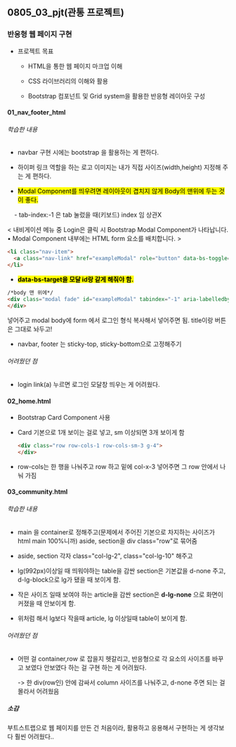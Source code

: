 ## 0805_03_pjt(관통 프로젝트)

### 반응형 웹 페이지 구현

- 프로젝트 목표
  
  - HTML을 통한 웹 페이지 마크업 이해
  
  - CSS 라이브러리의 이해와 활용
  
  - Bootstrap 컴포넌트 및 Grid system을 활용한 반응형 레이아웃 구성

#### 01_nav_footer_html

###### 학습한 내용

- navbar 구현 시에는 bootstrap 을 활용하는 게 편하다.

- 하이퍼 링크 역할을 하는 로고 이미지는 내가 직접 사이즈(width,height) 지정해 주는 게 편하다.

- <mark>Modal Component를 띄우려면 레이아웃이 겹치지 않게 Body의 맨위에 두는 것이 좋다. </mark>

    - tab-index:-1 은 tab 눌렀을 때(키보드) index 임 상관X

< 내비게이션 메뉴 중 Login은 클릭 시 Bootstrap Modal Component가 나타납니다.
• Modal Component 내부에는 HTML form 요소를 배치합니다. >

```html
<li class="nav-item">
  <a class="nav-link" href="exampleModal" role="button" data-bs-toggle="modal" data-bs-target="#exampleModal">Login</a>
</li>
```

- **<mark>data-bs-target을 모달 id랑 같게 해줘야 함.</mark>**

```html
/*body 맨 위에*/
<div class="modal fade" id="exampleModal" tabindex="-1" aria-labelledby="exampleModalLabel" aria-hidden="true">
</div>
```

넣어주고 modal body에 form 에서 로그인 형식 복사해서 넣어주면 됨. title이랑 버튼은 그대로 놔두고!

- navbar, footer 는 sticky-top, sticky-bottom으로 고정해주기

###### 어려웠던 점

- login link(a) 누르면 로그인 모달창 띄우는 게 어려웠다. 

#### 02_home.html

- Bootstrap Card Component 사용

- Card 기본으로 1개 보이는 걸로 넣고, sm 이상되면 3개 보이게 함
  
  ```html
  <div class="row row-cols-1 row-cols-sm-3 g-4">
  </div>
  ```

- row-cols는 한 행을 나눠주고 row 하고 밑에 col-x-3 넣어주면 그 row 안에서 나눠 가짐

#### 03_community.html

###### 학습한 내용

- main 을 container로 정해주고(문제에서 주어진 기본으로 차지하는 사이즈가 html main 100%니까) aside, section을 div class="row"로 묶어줌

- aside, section 각자 class="col-lg-2", class="col-lg-10" 해주고

- lg(992px)이상일 때 띄워야하는 table을 감싼 section은 기본값을 d-none 주고, d-lg-block으로 lg가 됐을 때 보이게 함.

- 작은 사이즈 일때 보여야 하는 article을 감싼 section은 **d-lg-none** 으로 화면이 커졌을 때 안보이게 함.

- 위처럼 해서 lg보다 작을때 article, lg 이상일때 table이 보이게 함.

###### 어려웠던 점

- 어떤 걸 container,row 로 잡을지 헷갈리고, 반응형으로 각 요소의 사이즈를 바꾸고 보였다 안보였다 하는 걸 구현 하는 게 어려웠다. 
  
  -> 한 div(row인) 안에 감싸서 column 사이즈를 나눠주고, d-none 주면 되는 걸 몰라서 어려웠음

##### 소감

부트스트랩으로 웹 페이지를 만든 건 처음이라, 활용하고 응용해서 구현하는 게 생각보다 훨씬 어려웠다..
